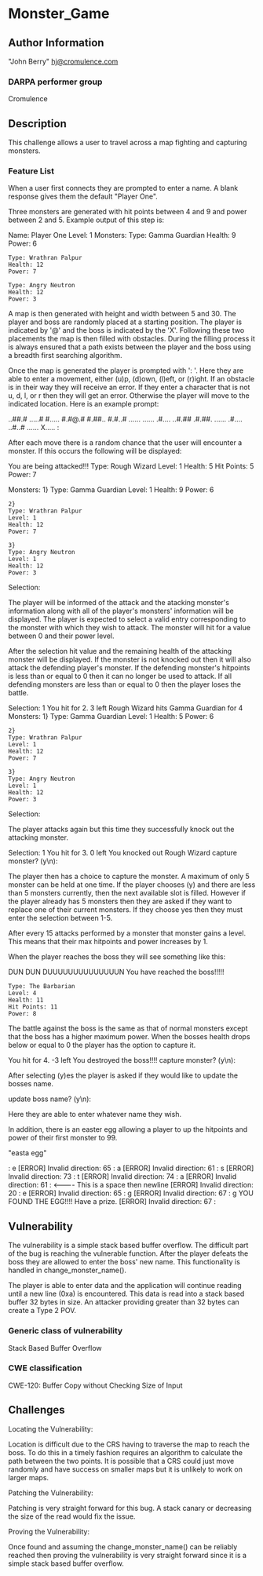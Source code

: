 # Monster_Game

## Author Information

"John Berry" <hj@cromulence.com>

### DARPA performer group
Cromulence

## Description

This challenge allows a user to travel across a map fighting and capturing monsters.

### Feature List

When a user first connects they are prompted to enter a name. A blank response gives them the default "Player One".

Three monsters are generated with hit points between 4 and 9 and power between 2 and 5. Example output of this step is:

Name: Player One
Level: 1
Monsters:
	Type: Gamma Guardian
	Health: 9
	Power: 6

	Type: Wrathran Palpur
	Health: 12
	Power: 7

	Type: Angry Neutron
	Health: 12
	Power: 3


A map is then generated with height and width between 5 and 30. The player and boss are randomly placed at a starting position. The player is indicated by '@' and the boss is indicated by the 'X'. Following these two placements the map is then filled with obstacles. During the filling process it is always ensured that a path exists between the player and the boss using a breadth first searching algorithm.

Once the map is generated the player is prompted with ': '. Here they are able to enter a movement, either (u)p, (d)own, (l)eft, or (r)ight. If an obstacle is in their way they will receive an error. If they enter a character that is not u, d, l, or r then they will get an error. Otherwise the player will move to the indicated location. Here is an example prompt:

..##.#
.....#
#.....
#.#@.#
#.##..
#.#..#
......
......
.#....
..#.##
.#.##.
......
.#....
..#..#
......
X.....
:

After each move there is a random chance that the user will encounter a monster. If this occurs the following will be displayed:

You are being attacked!!!
	Type: Rough Wizard
	Level: 1
	Health: 5
	Hit Points: 5
	Power: 7

Monsters:
	1}
	Type: Gamma Guardian
	Level: 1
	Health: 9
	Power: 6

	2}
	Type: Wrathran Palpur
	Level: 1
	Health: 12
	Power: 7

	3}
	Type: Angry Neutron
	Level: 1
	Health: 12
	Power: 3

Selection:

The player will be informed of the attack and the atacking monster's information along with all of the player's monsters' information will be displayed. The player is expected to select a valid entry corresponding to the monster with which they wish to attack. The monster will hit for a value between 0 and their power level.

After the selection hit value and the remaining health of the attacking monster will be displayed. If the monster is not knocked out then it will also attack the defending player's monster. If the defending monster's hitpoints is less than or equal to 0 then it can no longer be used to attack. If all defending monsters are less than or equal to 0 then the player loses the battle.

Selection: 1
You hit for 2. 3 left
Rough Wizard hits Gamma Guardian for 4
Monsters:
	1}
	Type: Gamma Guardian
	Level: 1
	Health: 5
	Power: 6

	2}
	Type: Wrathran Palpur
	Level: 1
	Health: 12
	Power: 7

	3}
	Type: Angry Neutron
	Level: 1
	Health: 12
	Power: 3

Selection:

The player attacks again but this time they successfully knock out the attacking monster.

Selection: 1
You hit for 3. 0 left
You knocked out Rough Wizard
capture monster? (y\n):

The player then has a choice to capture the monster. A maximum of only 5 monster can be held at one time. If the player chooses (y) and there are less than 5 monsters currently, then the next available slot is filled. However if the player already has 5 monsters then they are asked if they want to replace one of their current monsters. If they choose yes then they must enter the selection between 1-5.

After every 15 attacks performed by a monster that monster gains a level. This means that their max hitpoints and power increases by 1.

When the player reaches the boss they will see something like this:

DUN DUN DUUUUUUUUUUUUUUN
You have reached the boss!!!!!

	Type: The Barbarian
	Level: 4
	Health: 11
	Hit Points: 11
	Power: 8

The battle against the boss is the same as that of normal monsters except that the boss has a higher maximum power.
When the bosses health drops below or equal to 0 the player has the option to capture it.

You hit for 4. -3 left
You destroyed the boss!!!!
capture monster? (y\n):

After selecting (y)es the player is asked if they would like to update the bosses name.

update boss name? (y\n):

Here they are able to enter whatever name they wish.

In addition, there is an easter egg allowing a player to up the hitpoints and power of their first monster to 99.

"easta egg"

: e
[ERROR] Invalid direction: 65
: a
[ERROR] Invalid direction: 61
: s
[ERROR] Invalid direction: 73
: t
[ERROR] Invalid direction: 74
: a
[ERROR] Invalid direction: 61
:   <---- This is a space then newline
[ERROR] Invalid direction: 20
: e
[ERROR] Invalid direction: 65
: g
[ERROR] Invalid direction: 67
: g
YOU FOUND THE EGG!!!! Have a prize.
[ERROR] Invalid direction: 67
:

## Vulnerability

The vulnerability is a simple stack based buffer overflow. The difficult part of the bug is reaching the vulnerable function. After the player defeats the boss they are allowed to enter the boss' new name. This functionality is handled in change_monster_name().

The player is able to enter data and the application will continue reading until a new line (0xa) is encountered. This data is read into a stack based buffer 32 bytes in size. An attacker providing greater than 32 bytes can create a Type 2 POV.


### Generic class of vulnerability
Stack Based Buffer Overflow

### CWE classification

CWE-120: Buffer Copy without Checking Size of Input

## Challenges

Locating the Vulnerability:

Location is difficult due to the CRS having to traverse the map to reach the boss. To do this in a timely fashion requires an algorithm to calculate the path between the two points. It is possible that a CRS could just move randomly and have success on smaller maps but it is unlikely to work on larger maps.

Patching the Vulnerability:

Patching is very straight forward for this bug. A stack canary or decreasing the size of the read would fix the issue.

Proving the Vulnerability:

Once found and assuming the change_monster_name() can be reliably reached then proving the vulnerability is very straight forward since it is a simple stack based buffer overflow.
